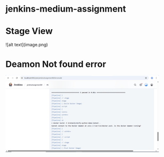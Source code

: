 # jenkins-medium-assignment

<h1> Stage View </h1>
![alt text](image.png)

<h1> Deamon Not found error </h1>

![alt text](image-1.png)